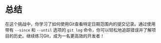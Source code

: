 # 总结

在这个挑战中，你学习了如何使用Git查看特定日期范围内的提交记录。通过使用带有 `--since` 和 `--until` 选项的 `git log` 命令，你可以轻松地追踪错误并了解项目的历史。继续练习Git，成为一名更高效的开发者！
